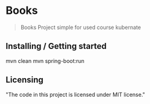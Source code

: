 
# Books 
> Books
Project simple for used course kubernate

## Installing / Getting started

mvn clean
mvn spring-boot:run

## Licensing

"The code in this project is licensed under MIT license."